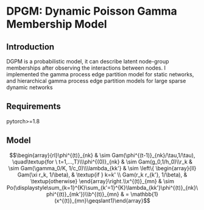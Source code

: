 # DPGM: Dynamic Poisson Gamma Membership Model
## Introduction
DGPM is a probabilistic model, it can describe latent node-group memberships after observing the interactions between nodes.
I implemented the gamma process edge partition model for static networks, and hierarchical gamma process edge partition models for large sparse dynamic networks

## Requirements
pytorch>=1.8

## Model
$$\begin{array}{rl}\phi^{(t)}_{nk} & \sim Gam(\phi^{(t-1)}_{nk}/\tau,1/\tau), \quad\textup{for \ t=1,...,T}\\\phi^{(0)}_{nk} & \sim Gam(g_0,1/h_0)\\r_k & \sim Gam(\gamma_0/K, 1/c_0)\\\lambda_{kk'} & \sim \left\{ \begin{array}{ll} Gam(\xi r_k, 1/\beta), & \textup{if } k=k' \\ Gam(r_k r_{k'}, 1/\beta), & \textup{otherwise} \end{array}\right.\\x^{(t)}_{mn} & \sim Po(\displaystyle\sum_{k=1}^{K}\sum_{k'=1}^{K}\lambda_{kk'}\phi^{(t)}_{nk}\phi^{(t)}_{mk'})\\b^{(t)}_{mn} & = \mathbb{1}(x^{(t)}_{mn}\geqslant1)\end{array}$$

